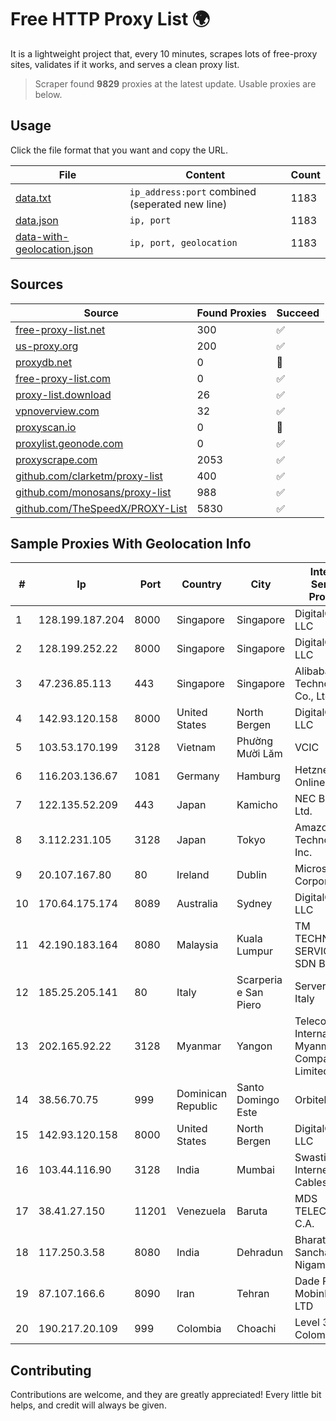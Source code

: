 
# Free HTTP Proxy List 🌍

It is a lightweight project that, every 10 minutes, scrapes lots of free-proxy sites, validates if it works, and serves a clean proxy list.


> Scraper found **9829** proxies at the latest update. Usable proxies are below.

## Usage

Click the file format that you want and copy the URL.


|File|Content|Count|
|----|-------|-----|
|[data.txt](https://raw.githubusercontent.com/themiralay/Proxy-List-World/master/data.txt)|`ip_address:port` combined (seperated new line)|1183|
|[data.json](https://raw.githubusercontent.com/themiralay/Proxy-List-World/master/data.json)|`ip, port`|1183|
|[data-with-geolocation.json](https://raw.githubusercontent.com/themiralay/Proxy-List-World/master/data-with-geolocation.json)|`ip, port, geolocation`|1183|

## Sources

|Source|Found Proxies|Succeed|
|------|-------------|-------|
|[free-proxy-list.net](https://free-proxy-list.net)|300|✅|
|[us-proxy.org](https://www.us-proxy.org)|200|✅|
|[proxydb.net](http://proxydb.net)|0|🚫|
|[free-proxy-list.com](https://free-proxy-list.com/?page=&port=&type%5B%5D=http&type%5B%5D=https&up_time=0&search=Search)|0|✅|
|[proxy-list.download](https://www.proxy-list.download/HTTP)|26|✅|
|[vpnoverview.com](https://vpnoverview.com/privacy/anonymous-browsing/free-proxy-servers)|32|✅|
|[proxyscan.io](https://www.proxyscan.io)|0|🚫|
|[proxylist.geonode.com](https://proxylist.geonode.com/api/proxy-list?limit=300&page=1&sort_by=lastChecked&sort_type=desc&protocols=http,https)|0|✅|
|[proxyscrape.com](https://api.proxyscrape.com/v2/?request=displayproxies&protocol=http&timeout=10000&country=all&ssl=all&anonymity=all)|2053|✅|
|[github.com/clarketm/proxy-list](https://raw.githubusercontent.com/clarketm/proxy-list/master/proxy-list-raw.txt)|400|✅|
|[github.com/monosans/proxy-list](https://raw.githubusercontent.com/monosans/proxy-list/main/proxies/http.txt)|988|✅|
|[github.com/TheSpeedX/PROXY-List](https://raw.githubusercontent.com/TheSpeedX/PROXY-List/master/http.txt)|5830|✅|


## Sample Proxies With Geolocation Info

|#|Ip|Port|Country|City|Internet Service Provider|
|-|--|----|-------|----|-------------------------|
|1|128.199.187.204|8000|Singapore|Singapore|DigitalOcean, LLC|
|2|128.199.252.22|8000|Singapore|Singapore|DigitalOcean, LLC|
|3|47.236.85.113|443|Singapore|Singapore|Alibaba (US) Technology Co., Ltd.|
|4|142.93.120.158|8000|United States|North Bergen|DigitalOcean, LLC|
|5|103.53.170.199|3128|Vietnam|Phường Mười Lăm|VCIC|
|6|116.203.136.67|1081|Germany|Hamburg|Hetzner Online GmbH|
|7|122.135.52.209|443|Japan|Kamicho|NEC BIGLOBE Ltd.|
|8|3.112.231.105|3128|Japan|Tokyo|Amazon Technologies Inc.|
|9|20.107.167.80|80|Ireland|Dublin|Microsoft Corporation|
|10|170.64.175.174|8089|Australia|Sydney|DigitalOcean, LLC|
|11|42.190.183.164|8080|Malaysia|Kuala Lumpur|TM TECHNOLOGY SERVICES SDN BHD|
|12|185.25.205.141|80|Italy|Scarperia e San Piero|Servereasy Italy|
|13|202.165.92.22|3128|Myanmar|Yangon|Telecom International Myanmar Company Limited|
|14|38.56.70.75|999|Dominican Republic|Santo Domingo Este|Orbitek SRL|
|15|142.93.120.158|8000|United States|North Bergen|DigitalOcean, LLC|
|16|103.44.116.90|3128|India|Mumbai|Swastik Internet and Cables pvt. ltd|
|17|38.41.27.150|11201|Venezuela|Baruta|MDS TELECOM C.A.|
|18|117.250.3.58|8080|India|Dehradun|Bharat Sanchar Nigam Ltd|
|19|87.107.166.6|8090|Iran|Tehran|Dade Pardazi Mobinhost Co LTD|
|20|190.217.20.109|999|Colombia|Choachi|Level 3 Colombia S.A|



## Contributing

Contributions are welcome, and they are greatly appreciated! Every
little bit helps, and credit will always be given.

